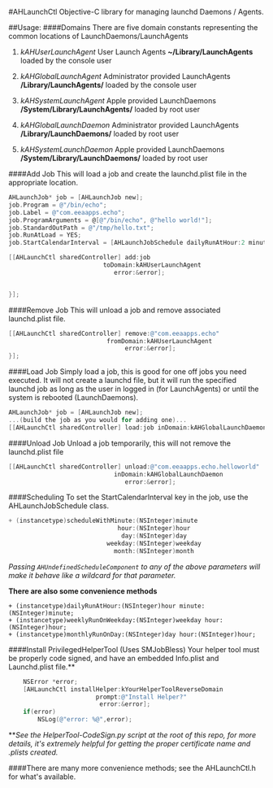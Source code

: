 #AHLaunchCtl
Objective-C library for managing launchd
Daemons / Agents.

##Usage:
####Domains
There are five domain constants representing the common locations of LaunchDaemons/LaunchAgents

1. _kAHUserLaunchAgent_
   User Launch Agents **~/Library/LaunchAgents**
  loaded by the console user

2. _kAHGlobalLaunchAgent_
  Administrator provided LaunchAgents **/Library/LaunchAgents/**
	loaded by the console user

3. _kAHSystemLaunchAgent_
  Apple provided LaunchDaemons **/System/Library/LaunchAgents/**
 loaded by root user

4. _kAHGlobalLaunchDaemon_
  Administrator provided LaunchAgents **/Library/LaunchDaemons/**
  loaded by root user

5. _kAHSystemLaunchDaemon_
   Apple provided LaunchDaemons **/System/Library/LaunchDaemons/**
 loaded by root user


####Add Job
This will load a job and create the launchd.plist file in the appropriate location.

```objective-c
AHLaunchJob* job = [AHLaunchJob new];
job.Program = @"/bin/echo";
job.Label = @"com.eeaapps.echo";
job.ProgramArguments = @[@"/bin/echo", @"hello world!"];
job.StandardOutPath = @"/tmp/hello.txt";
job.RunAtLoad = YES;
job.StartCalendarInterval = [AHLaunchJobSchedule dailyRunAtHour:2 minute:00];

[[AHLaunchCtl sharedController] add:job
                          toDomain:kAHUserLaunchAgent
                             error:&error];


}];
```

####Remove Job
This will unload a job and remove associated launchd.plist file.
```Objective-C
[[AHLaunchCtl sharedController] remove:@"com.eeaapps.echo"
                           fromDomain:kAHUserLaunchAgent
                                error:&error];
}];
```

####Load Job
Simply load a job, this is good for one off jobs you need executed.
It will not create a launchd file, but it will run the specified launchd job as long as the user in logged in (for LaunchAgents) or until the system is rebooted (LaunchDaemons).
```objective-c
AHLaunchJob* job = [AHLaunchJob new];
...(build the job as you would for adding one)...
[[AHLaunchCtl sharedController] load:job inDomain:kAHGlobalLaunchDaemon error:&error];

```

####Unload Job
Unload a job temporarily, this will not remove the launchd.plist file
```objective-c
[[AHLaunchCtl sharedController] unload:@"com.eeaapps.echo.helloworld"
                             inDomain:kAHGlobalLaunchDaemon
                                error:&error];
```

####Scheduling
To set the StartCalendarInterval key in the job, use the AHLaunchJobSchedule class.

```Objective-c
+ (instancetype)scheduleWithMinute:(NSInteger)minute
                              hour:(NSInteger)hour
                               day:(NSInteger)day
                           weekday:(NSInteger)weekday
                             month:(NSInteger)month
```
_Passing ```AHUndefinedScheduleComponent``` to any of the above parameters will make it behave like a wildcard for that parameter._

**There are also some convenience methods**
```
+ (instancetype)dailyRunAtHour:(NSInteger)hour minute:(NSInteger)minute;
+ (instancetype)weeklyRunOnWeekday:(NSInteger)weekday hour:(NSInteger)hour;
+ (instancetype)monthlyRunOnDay:(NSInteger)day hour:(NSInteger)hour;

```


####Install PrivilegedHelperTool (Uses SMJobBless)
Your helper tool must be properly code signed, and have an embedded Info.plist and Launchd.plist file.**
```objective-c
	NSError *error;
    [AHLaunchCtl installHelper:kYourHelperToolReverseDomain
    					prompt:@"Install Helper?"
   						 error:&error];
    if(error)
    	NSLog(@"error: %@",error);
```

**_See the HelperTool-CodeSign.py script at the root of this repo, for more details, it's extremely helpful for getting the proper certificate name and .plists created._


####There are many more convenience methods; see the AHLaunchCtl.h for what's available.
